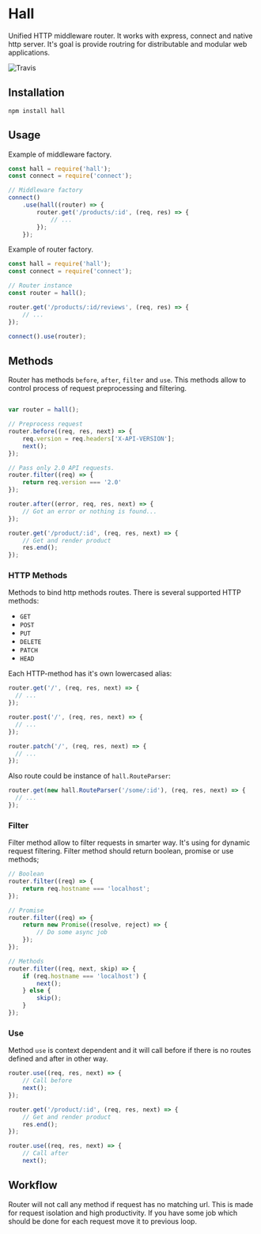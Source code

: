 # Hall

Unified HTTP middleware router. It works with express, connect and native http server. It's goal is provide routring
for distributable and modular web applications.

![Travis](https://img.shields.io/travis/rumkin/hall/master.svg)


## Installation

```shell
npm install hall
```

## Usage

Example of middleware factory.

```javascript
const hall = require('hall');
const connect = require('connect');

// Middleware factory
connect()
    .use(hall((router) => {
        router.get('/products/:id', (req, res) => {
            // ...
        });
    });
```

Example of router factory.

```javascript
const hall = require('hall');
const connect = require('connect');

// Router instance
const router = hall();

router.get('/products/:id/reviews', (req, res) => {
    // ...
});

connect().use(router);
```

## Methods

Router has methods `before`, `after`, `filter` and `use`. This methods allow to control process of request preprocessing
and filtering.

```javascript

var router = hall();

// Preprocess request
router.before((req, res, next) => {
    req.version = req.headers['X-API-VERSION'];
    next();
});

// Pass only 2.0 API requests.
router.filter((req) => {
    return req.version === '2.0'
});

router.after((error, req, res, next) => {
    // Got an error or nothing is found...
});

router.get('/product/:id', (req, res, next) => {
    // Get and render product
    res.end();
});
```

### HTTP Methods

Methods to bind http methods routes. There is several supported HTTP methods:

* `GET`
* `POST`
* `PUT`
* `DELETE`
* `PATCH`
* `HEAD`

Each HTTP-method has it's own lowercased alias:

```javascript
router.get('/', (req, res, next) => {
  // ...
});

router.post('/', (req, res, next) => {
  // ...
});

router.patch('/', (req, res, next) => {
  // ...
});
```

Also route could be instance of `hall.RouteParser`:

```javascript
router.get(new hall.RouteParser('/some/:id'), (req, res, next) => {
  // ...
});
```


### Filter

Filter method allow to filter requests in smarter way. It's using for dynamic request filtering. Filter method should
return boolean, promise or use methods;

```javascript
// Boolean
router.filter((req) => {
    return req.hostname === 'localhost';
});

// Promise
router.filter((req) => {
    return new Promise((resolve, reject) => {
        // Do some async job
    });
});

// Methods
router.filter((req, next, skip) => {
    if (req.hostname === 'localhost') {
        next();
    } else {
        skip();
    }
});
```

### Use

Method `use` is context dependent and it will call before if there is no routes defined and after in other way.

```javascript
router.use((req, res, next) => {
    // Call before
    next();
});

router.get('/product/:id', (req, res, next) => {
    // Get and render product
    res.end();
});

router.use((req, res, next) => {
    // Call after
    next();
```

## Workflow

Router will not call any method if request has no matching url. This is made for request isolation and high productivity.
If you have some job which should be done for each request move it to previous loop.
